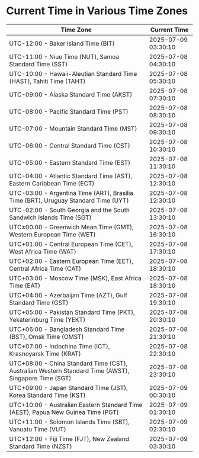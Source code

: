 # Current Time in Various Time Zones

| Time Zone | Current Time |
|-----------|--------------|
| UTC-12:00 - Baker Island Time (BIT) | 2025-07-09 03:30:10 |
| UTC-11:00 - Niue Time (NUT), Samoa Standard Time (SST) | 2025-07-08 04:30:10 |
| UTC-10:00 - Hawaii-Aleutian Standard Time (HAST), Tahiti Time (TAHT) | 2025-07-08 05:30:10 |
| UTC-09:00 - Alaska Standard Time (AKST) | 2025-07-08 07:30:10 |
| UTC-08:00 - Pacific Standard Time (PST) | 2025-07-08 08:30:10 |
| UTC-07:00 - Mountain Standard Time (MST) | 2025-07-08 09:30:10 |
| UTC-06:00 - Central Standard Time (CST) | 2025-07-08 10:30:10 |
| UTC-05:00 - Eastern Standard Time (EST) | 2025-07-08 11:30:10 |
| UTC-04:00 - Atlantic Standard Time (AST), Eastern Caribbean Time (ECT) | 2025-07-08 12:30:10 |
| UTC-03:00 - Argentina Time (ART), Brasília Time (BRT), Uruguay Standard Time (UYT) | 2025-07-08 12:30:10 |
| UTC-02:00 - South Georgia and the South Sandwich Islands Time (SGT) | 2025-07-08 13:30:10 |
| UTC±00:00 - Greenwich Mean Time (GMT), Western European Time (WET) | 2025-07-08 16:30:10 |
| UTC+01:00 - Central European Time (CET), West Africa Time (WAT) | 2025-07-08 17:30:10 |
| UTC+02:00 - Eastern European Time (EET), Central Africa Time (CAT) | 2025-07-08 18:30:10 |
| UTC+03:00 - Moscow Time (MSK), East Africa Time (EAT) | 2025-07-08 18:30:10 |
| UTC+04:00 - Azerbaijan Time (AZT), Gulf Standard Time (GST) | 2025-07-08 19:30:10 |
| UTC+05:00 - Pakistan Standard Time (PKT), Yekaterinburg Time (YEKT) | 2025-07-08 20:30:10 |
| UTC+06:00 - Bangladesh Standard Time (BST), Omsk Time (OMST) | 2025-07-08 21:30:10 |
| UTC+07:00 - Indochina Time (ICT), Krasnoyarsk Time (KRAT) | 2025-07-08 22:30:10 |
| UTC+08:00 - China Standard Time (CST), Australian Western Standard Time (AWST), Singapore Time (SGT) | 2025-07-08 23:30:10 |
| UTC+09:00 - Japan Standard Time (JST), Korea Standard Time (KST) | 2025-07-09 00:30:10 |
| UTC+10:00 - Australian Eastern Standard Time (AEST), Papua New Guinea Time (PGT) | 2025-07-09 01:30:10 |
| UTC+11:00 - Solomon Islands Time (SBT), Vanuatu Time (VUT) | 2025-07-09 02:30:10 |
| UTC+12:00 - Fiji Time (FJT), New Zealand Standard Time (NZST) | 2025-07-09 03:30:10 |

